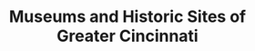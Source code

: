 ---
layout: repo
title: "Museums and Historic Sites of Greater Cincinnati"
id: 642
permalink: repos/642/
---